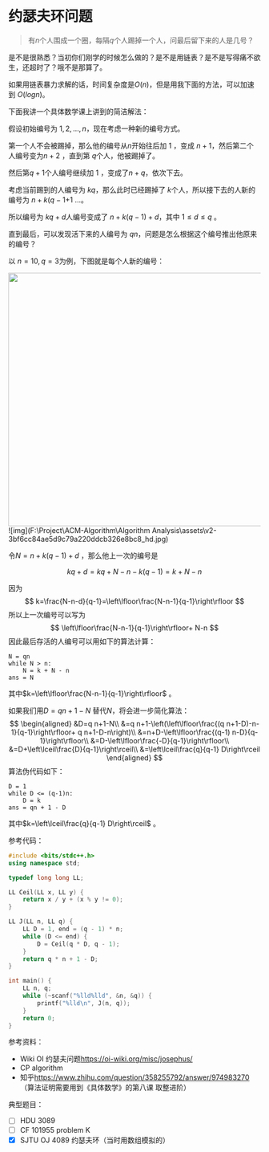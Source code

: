 # 约瑟夫环问题

> 有$n$个人围成一个圈，每隔$q$个人踢掉一个人，问最后留下来的人是几号？

是不是很熟悉？当初你们刚学的时候怎么做的？是不是用链表？是不是写得痛不欲生，还超时了？哦不是那算了。

如果用链表暴力求解的话，时间复杂度是$O(n)$，但是用我下面的方法，可以加速到 $O(log n)$。

下面我讲一个具体数学课上讲到的简洁解法：

假设初始编号为 $1,2,...,n$，现在考虑一种新的编号方式。

第一个人不会被踢掉，那么他的编号从$n$开始往后加 1 ，变成 $n+1$，然后第二个人编号变为$n+2$ ，直到第 $q$个人，他被踢掉了。

然后第$q+1$个人编号继续加 1 ，变成了$n+q$，依次下去。

考虑当前踢到的人编号为 $kq$，那么此时已经踢掉了 $k$个人，所以接下去的人新的编号为 $n+k(q-1$+1 ...。

所以编号为 $kq+d$人编号变成了 $n+k(q-1) + d$，其中 $1 \leq d \leq q$ 。

直到最后，可以发现活下来的人编号为 $qn$，问题是怎么根据这个编号推出他原来的编号？

以 $n=10, q=3$为例，下图就是每个人新的编号：

<img src="https://pic4.zhimg.com/50/v2-3bf6cc84ae5d9c79a220ddcb326e8bc8_hd.jpg" data-caption="" data-size="normal" data-rawwidth="505" data-rawheight="240" data-default-watermark-src="https://pic4.zhimg.com/50/v2-58b9c18123caa97372798a61f8eb8ac4_hd.jpg" class="origin_image zh-lightbox-thumb" width="505" data-original="https://pic4.zhimg.com/v2-3bf6cc84ae5d9c79a220ddcb326e8bc8_r.jpg"/>![img](F:\Project\ACM-Algorithm\Algorithm Analysis\assets\v2-3bf6cc84ae5d9c79a220ddcb326e8bc8_hd.jpg)

令$N=n+k(q-1)+d$ ，那么他上一次的编号是

$$
k q+d=k q+N-n-k(q-1)=k+N-n
$$

因为
$$
k=\frac{N-n-d}{q-1}=\left\lfloor\frac{N-n-1}{q-1}\right\rfloor
$$
所以上一次编号可以写为
$$
\left\lfloor\frac{N-n-1}{q-1}\right\rfloor+ N-n
$$
因此最后存活的人编号可以用如下的算法计算：

```
N = qn
while N > n:
    N = k + N - n
ans = N
```

其中$k=\left\lfloor\frac{N-n-1}{q-1}\right\rfloor$ 。

如果我们用$D=qn+1-N$ 替代$N$，将会进一步简化算法：
$$
\begin{aligned}
&D=q n+1-N\\
&=q n+1-\left(\left\lfloor\frac{(q n+1-D)-n-1}{q-1}\right\rfloor+ q n+1-D-n\right)\\
&=n+D-\left\lfloor\frac{(q-1) n-D}{q-1}\right\rfloor\\
&=D-\left\lfloor\frac{-D}{q-1}\right\rfloor\\
&=D+\left\lceil\frac{D}{q-1}\right\rceil\\
&=\left\lceil\frac{q}{q-1} D\right\rceil
\end{aligned}
$$
算法伪代码如下：

```
D = 1
while D <= (q-1)n:
    D = k
ans = qn + 1 - D
```

其中$k=\left\lceil\frac{q}{q-1} D\right\rceil$ 。

参考代码：

```c++
#include <bits/stdc++.h>
using namespace std;

typedef long long LL;

LL Ceil(LL x, LL y) {
    return x / y + (x % y != 0);
}

LL J(LL n, LL q) {
    LL D = 1, end = (q - 1) * n;
    while (D <= end) {
        D = Ceil(q * D, q - 1);
    }
    return q * n + 1 - D;
}

int main() {
    LL n, q;
    while (~scanf("%lld%lld", &n, &q)) {
        printf("%lld\n", J(n, q));
    }
    return 0;
}
```

参考资料：

* Wiki OI 约瑟夫问题<https://oi-wiki.org/misc/josephus/>
* CP algorithm
* 知乎<https://www.zhihu.com/question/358255792/answer/974983270>（算法证明需要用到《具体数学》的第八课 取整进阶）​

典型题目：

* [ ] HDU 3089
* [ ] CF 101955 problem K
* [x] SJTU OJ 4089 约瑟夫环（当时用数组模拟的）